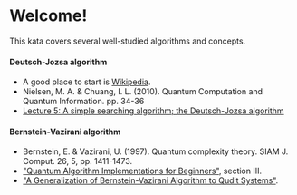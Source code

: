﻿# Welcome!

This kata covers several well-studied algorithms and concepts. 

#### Deutsch-Jozsa algorithm
* A good place to start is [Wikipedia](https://en.wikipedia.org/wiki/Deutsch%E2%80%93Jozsa_algorithm).
* Nielsen, M. A. & Chuang, I. L. (2010). Quantum Computation and Quantum Information. pp. 34-36
* [Lecture 5: A simple searching algorithm; the Deutsch-Jozsa algorithm](https://cs.uwaterloo.ca/~watrous/CPSC519/LectureNotes/05.pdf)

#### Bernstein-Vazirani algorithm

* Bernstein, E. & Vazirani, U. (1997). Quantum complexity theory. SIAM J. Comput. 26, 5, pp. 1411-1473.
* ["Quantum Algorithm Implementations for Beginners"](https://arxiv.org/pdf/1804.03719.pdf), section III.
* ["A Generalization of Bernstein-Vazirani Algorithm to Qudit Systems"](https://arxiv.org/pdf/1609.03185.pdf).
 